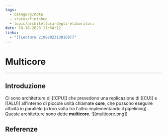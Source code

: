 ```yaml
---
tags:
  - category/note
  - status/finished
  - topic/architettura-degli-elaboratori
date: 18-10-2023 21:54:12
links:
  - "[[Lecture 21092023130150]]"
---
```

# Multicore
---
## Introduzione
Ci sono architetture di [[CPU]] che prevedono una replicazione di [[CU]] e [[ALU]] all'interno di piccole unità chiamate **core**, che possono eseguire attività in parallelo (a loro volta tra l'altro implementando il pipelining). Queste architetture sono dette **multicore**.
![[multicore.png]]

## Referenze